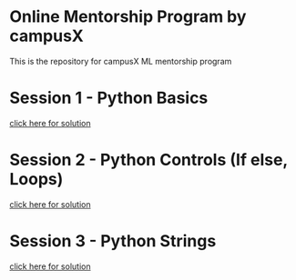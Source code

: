 # Online Mentorship Program by campusX
This is the repository for campusX ML mentorship program

# Session 1 - Python Basics
[click here for solution](https://github.com/gm965/campusX/blob/main/session_1_tasks.ipynb)

# Session 2 - Python Controls (If else, Loops)
[click here for solution](https://github.com/gm965/campusX/blob/main/session_2_task.ipynb)

# Session 3 - Python Strings
[click here for solution](https://github.com/gm965/campusX/blob/main/session_3_task.ipynb)
